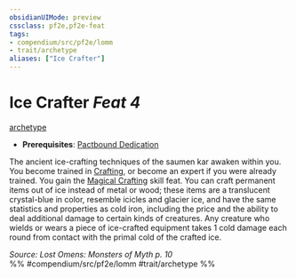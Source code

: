 ```yaml
---
obsidianUIMode: preview
cssclass: pf2e,pf2e-feat
tags:
- compendium/src/pf2e/lomm
- trait/archetype
aliases: ["Ice Crafter"]
---
```

# Ice Crafter  *Feat 4*  
[archetype](/rules/traits/archetype.md)  

- **Prerequisites**: [Pactbound Dedication](/compendium/feats/pactbound-dedication-lomm.md)

The ancient ice-crafting techniques of the saumen kar awaken within you. You become trained in [Crafting](/compendium/skills.md#Crafting), or become an expert if you were already trained. You gain the [Magical Crafting](/compendium/feats/magical-crafting.md) skill feat. You can craft permanent items out of ice instead of metal or wood; these items are a translucent crystal-blue in color, resemble icicles and glacier ice, and have the same statistics and properties as cold iron, including the price and the ability to deal additional damage to certain kinds of creatures. Any creature who wields or wears a piece of ice-crafted equipment takes 1 cold damage each round from contact with the primal cold of the crafted ice.

*Source: Lost Omens: Monsters of Myth p. 10*  
%% #compendium/src/pf2e/lomm #trait/archetype %%